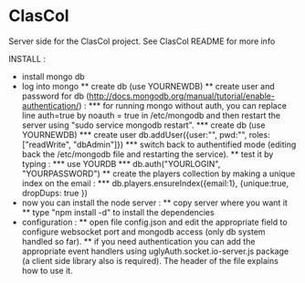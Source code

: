 ClasCol
============

Server side for the ClasCol project. See ClasCol README for more info

INSTALL :
* install mongo db
* log into mongo
    ** create db (use YOURNEWDB)
    ** create user and password for db (http://docs.mongodb.org/manual/tutorial/enable-authentication/) :
        *** for running mongo without auth, you can replace line auth=true by noauth = true in /etc/mongodb and then restart the server using "sudo service mongodb restart".
        *** create db (use YOURNEWDB)
        *** create user db.addUser({user:"<username>", pwd:"<password>", roles:["readWrite", "dbAdmin"]})
        *** switch back to authentified mode (editing back the /etc/mongodb file and restarting the service).
    ** test it by typing :
        *** use YOURDB
        *** db.auth("YOURLOGIN", "YOURPASSWORD")
    ** create the players collection by making a unique index on the email :
        *** db.players.ensureIndex({email:1}, {unique:true, dropDups: true })
* now you can install the node server :
    ** copy server where you want it
    ** type "npm install -d" to install the dependencies
* configuration :
    ** open file config.json and edit the appropriate field to configure websocket port and mongodb access (only db system handled so far).
    ** if you need authentication you can add the appropriate event handlers using uglyAuth.socket.io-server.js package (a client side library also is required). The header of the file explains how to use it.
